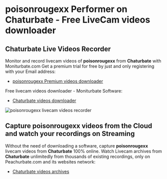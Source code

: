 # poisonrougexx Performer on Chaturbate - Free LiveCam videos downloader

## Chaturbate Live Videos Recorder

Monitor and record livecam videos of **poisonrougexx** from **Chaturbate** with Moniturbate.com
Get a premium trial for free by just and only registering with your Email address:
* [poisonrougexx Premium videos downloader](https://moniturbate.com/request-demo-licence-key.html)

Free livecam videos downloader - Moniturbate Software:
* [Chaturbate videos downloader](https://moniturbate.com/moniturbate-download-software.html)

![poisonrougexx livecam videos recorder](https://peachurnet.com/templates/moniturbate-software.png)


## Capture poisonrougexx videos from the Cloud and watch your recordings on Streaming

Without the need of downloading a software, capture **poisonrougexx** livecam videos from **Chaturbate** 100% online.
Watch Livecam archives from **Chaturbate** unlimitedly from thousands of existing recordings, only on Peachurbate.com and its websites network:
* [Chaturbate videos archives](https://peachurnet.com/)